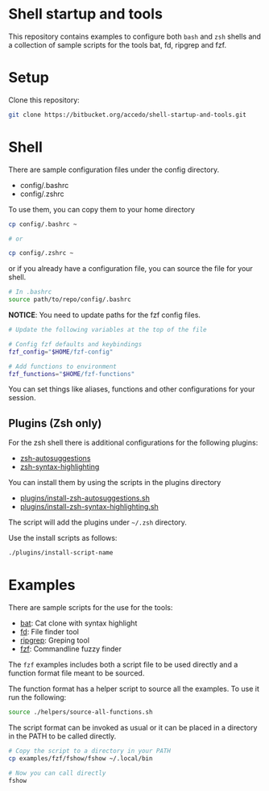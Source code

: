 Shell startup and tools
===========

This repository contains examples to configure both `bash` and `zsh` shells
and a collection of sample scripts for the tools bat, fd, ripgrep and fzf.

# Setup

Clone this repository:

```bash
git clone https://bitbucket.org/accedo/shell-startup-and-tools.git
```

# Shell

There are sample configuration files under the config directory.

- config/.bashrc
- config/.zshrc

To use them, you can copy them to your home directory

```bash
cp config/.bashrc ~

# or

cp config/.zshrc ~
```

or if you already have a configuration file, you can source the file for your shell.

```bash
# In .bashrc
source path/to/repo/config/.bashrc
```

**NOTICE**: You need to update paths for the fzf config files.

```bash
# Update the following variables at the top of the file

# Config fzf defaults and keybindings
fzf_config="$HOME/fzf-config"

# Add functions to environment
fzf_functions="$HOME/fzf-functions"
```

You can set things like aliases, functions and other configurations for your session.

## Plugins (Zsh only)

For the zsh shell there is additional configurations for the following plugins:

- [zsh-autosuggestions](https://github.com/zsh-users/zsh-autosuggestions)
- [zsh-syntax-highlighting](https://github.com/zsh-users/zsh-syntax-highlighting)

You can install them by using the scripts in the plugins directory

- [plugins/install-zsh-autosuggestions.sh](plugins/install-zsh-autosuggestions.sh)
- [plugins/install-zsh-syntax-highlighting.sh](plugins/install-zsh-syntax-highlighting.sh)

The script will add the plugins under `~/.zsh` directory.

Use the install scripts as follows:
```bash
./plugins/install-script-name
```

# Examples

There are sample scripts for the use for the tools:

- [bat](https://github.com/sharkdp/bat): Cat clone with syntax highlight
- [fd](https://github.com/sharkdp/fd): File finder tool
- [ripgrep](https://github.com/BurntSushi/ripgrep): Greping tool
- [fzf](https://github.com/junegunn/fzf): Commandline fuzzy finder

The `fzf` examples includes both a script file to be used directly and a function format file meant to be sourced.

The function format has a helper script to source all the examples. To use it run the following:

```bash
source ./helpers/source-all-functions.sh
```

The script format can be invoked as usual or it can be placed in a directory in the PATH to be called directly.

```bash
# Copy the script to a directory in your PATH
cp examples/fzf/fshow/fshow ~/.local/bin

# Now you can call directly
fshow
```
